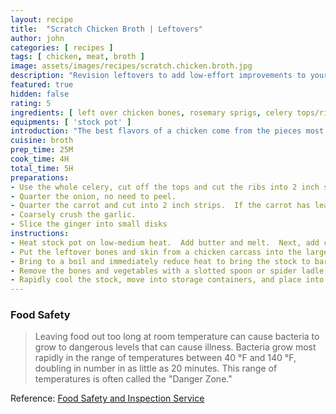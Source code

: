 ```yaml
---
layout: recipe
title:  "Scratch Chicken Broth | Leftovers"
author: john
categories: [ recipes ]
tags: [ chicken, meat, broth ]
image: assets/images/recipes/scratch.chicken.broth.jpg
description: "Revision leftovers to add low-effort improvements to your meals with a home made chicken broth | Leftovers Series"
featured: true
hidden: false
rating: 5
ingredients: [ left over chicken bones, rosemary sprigs, celery tops/ribs, onion, carrot, crushed garlic, sliced ginger, salt, pepper, water ]
equipments: [ 'stock pot' ]
introduction: "The best flavors of a chicken come from the pieces most people prefer to toss.  Rather than discard the bones, fat, and other perceived waste, I recommend preparing a chicken stock from scratch.  This is perfect to put together as you prepare a different meal since you can toss all of the odd bits from those ingrediants, into your chicken broth stock pot."
cuisine: broth
prep_time: 25M
cook_time: 4H
total_time: 5H
preparations:
- Use the whole celery, cut off the tops and cut the ribs into 2 inch strips.
- Quarter the onion, no need to peel.
- Quarter the carrot and cut into 2 inch strips.  If the carrot has leafy greens, clean and use those too.
- Coarsely crush the garlic.
- Slice the ginger into small disks
instructions:
- Heat stock pot on low-medium heat.  Add butter and melt.  Next, add crushed garlic and rosemary sprigs.  As the herbs begin to release their delightful aroma, add the ginger slices.  Finally, saute until garlic has cooked through and is a bit smooth, sitrring more than occasionally.  If they have a bit of caramelization, neat.
- Put the leftover bones and skin from a chicken carcass into the large stock pot with garlic and rosemary butter. Add vegetables, celery, onion, carrots.  Cover with hot water, just barely covering the highest ingredient.  Add salt and pepper, about 1 tsp of salt, 1/4 tsp of pepper.
- Bring to a boil and immediately reduce heat to bring the stock to barely a simmer.  Simmer partially covered at least 4 hours, occasionally skimming off any foam that comes to the surface.  (I like to simmer the stock overnight for maximum flavor concentration)
- Remove the bones and vegetables with a slotted spoon or spider ladle, and strain the stock through a fine mesh sieve.
- Rapidly cool the stock, move into storage containers, and place into the fridge.
---
```


### Food Safety

> Leaving food out too long at room temperature can cause bacteria to grow to dangerous levels that can cause illness. Bacteria grow most rapidly in the range of temperatures between 40 °F and 140 °F, doubling in number in as little as 20 minutes. This range of temperatures is often called the "Danger Zone."

Reference: [Food Safety and Inspection Service](https://www.fsis.usda.gov/wps/portal/fsis/topics/food-safety-education/get-answers/food-safety-fact-sheets/safe-food-handling/danger-zone-40-f-140-f/ct_index/!ut/p/a1/jZFdT4MwFIZ_DZelB8GFeUdIzIYOXBZdx83SQVuaQEvaKrpfL8yrmU3XJk3Oe54356O4xASXin5IQZ3UirZTXM72sIZZME8hK-bBIyzzt3XxlKYQb-5HYPcHkIc3-q-cBP7zZzcUuDOrdCVw2VPXIKm4xkQwh6iyAzMWE651jSzlzH0hTiuHbMOYGxOThk7Zhqq6lUpgUlMlmEFHrRiKAHEUTC8mldtLVbNPvMXleU8QjHeZh5tokeUhFNFv4MLSfoDrWxnHFq0-nH5ol6hDGI_zGcaZYcZ_N6PcONfbBw88GIbBF1qLlvmV7jy4ZGm0dZick7jvXsnxOVmAfOm2sU2-AYOx4tk!/#1)
